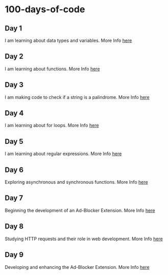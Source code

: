# 100-days-of-code

## Day 1
I am learning about data types and variables.
More Info [here](challenges/week-01/day-01-variables/day-01-variables.md)

## Day 2
I am learning about functions.
More Info [here](challenges/week-01/day-02-functions/day-02-functions.md)

## Day 3
I am making code to check if a string is a palindrome.
More Info [here](challenges/week-01/day-03-palindrome/day-03-palindrome.md)

## Day 4
I am learning about for loops.
More Info [here](challenges/week-01/day-04-for-loops/day-04-for-loops.md)

## Day 5
I am learning about regular expressions.
More Info [here](challenges/week-01/day-05-cpf-check/day-05-cpf-check.md)

## Day 6
Exploring asynchronous and synchronous functions.
More Info [here](challenges/week-01/day-06-asyn-sync/day-06-asyn-sync.md)

## Day 7
Beginning the development of an Ad-Blocker Extension.
More Info [here](challenges/week-01/day-07-add-block/day-07-add-block.md)

## Day 8
Studying HTTP requests and their role in web development.
More Info [here](challenges/week-02/day-08-http-requests/day-08-http-requests.md)

## Day 9
Developing and enhancing the Ad-Blocker Extension.
More Info [here](challenges/week-02/day-09-adblock/day-09-adblock.md)

